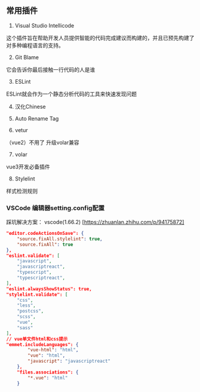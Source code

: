 ## 常用插件

1. Visual Studio Intellicode

这个插件旨在帮助开发人员提供智能的代码完成建议而构建的，并且已预先构建了对多种编程语言的支持。


2. Git Blame

它会告诉你最后接触一行代码的人是谁


3. ESLint

ESLint就会作为一个静态分析代码的工具来快速发现问题


4. 汉化Chinese


5. Auto Rename Tag


6. vetur

（vue2）不用了 升级volar兼容

7. volar

vue3开发必备插件

8. Stylelint

样式检测规则

 


### VSCode 编辑器setting.config配置

踩坑解决方案： vscode(1.66.2) [https://zhuanlan.zhihu.com/p/94175872]

```json
"editor.codeActionsOnSave": {
    "source.fixAll.stylelint": true,
    "source.fixAll": true
},
"eslint.validate": [
    "javascript",
    "javascriptreact",
    "typescript",
    "typescriptreact",
],
"eslint.alwaysShowStatus": true,
"stylelint.validate": [
    "css",
    "less",
    "postcss",
    "scss",
    "vue",
    "sass"
],
// vue单文件html和css提示
"emmet.includeLanguages": {
        "vue-html": "html",
        "vue": "html",
        "javascript": "javascriptreact"
    },
    "files.associations": {
        "*.vue": "html"
    }
```